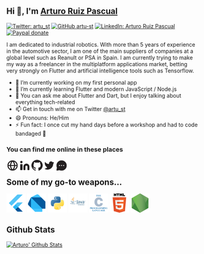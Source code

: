 
## Hi 👋, I'm [Arturo Ruiz Pascual](https://arturoruizpascual.web.app/)

[![Twitter: artu_st](https://img.shields.io/twitter/follow/artu_st?style=social)](https://twitter.com/artu_st)
[![GitHub artu-st](https://img.shields.io/github/followers/artu-st?label=follow&style=social)](https://github.com/artu-st)
[![LinkedIn: Arturo Ruiz Pascual](https://img.shields.io/badge/ArturoRuizPascual-blue?style=flat-square&logo=Linkedin&logoColor=white&link=https://www.linkedin.com/in/marcos-s-5b8515b8/)](https://www.linkedin.com/in/arturo-ruiz-pascual-6226a0149/)
[![Paypal donate](https://img.shields.io/badge/paypal-donate-blue)](https://www.paypal.com/paypalme/ArturoRuizPascual)

I am dedicated to industrial robotics. With more than 5 years of experience in the automotive sector, I am one of the main suppliers of companies at a global level such as Reanult or PSA in Spain.
I am currently trying to make my way as a freelancer in the multiplatform applications market, betting very strongly on Flutter and artificial intelligence tools such as Tensorflow.

<!--
**artu-st/artu-st** is a ✨ _special_ ✨ repository because its `README.md` (this file) appears on your GitHub profile.

Here are some ideas to get you started:

- 🔭 I’m currently working on ...
- 🌱 I’m currently learning ...
- 👯 I’m looking to collaborate on ...
- 🤔 I’m looking for help with ...
- 💬 Ask me about ...
- 📫 How to reach me: ...
- 😄 Pronouns: ...
- ⚡ Fun fact: ...
-->

- 🔭  I’m currently working on my first personal app
- 🌱  I’m currently learning Flutter and modern JavaScript / Node.js
- 💬  You can ask me about Flutter and Dart, but I enjoy talking about everything tech-related
- 📫  Get in touch with me on Twitter [@artu_st](https://twitter.com/artu_st)
- 😄  Pronouns: He/Him
- ⚡ Fun fact: I once cut my hand days before a workshop and had to code bandaged 🤙

### You can find me online in these places

<a href="https://arturoruizpascual.web.app/">
  <img align="left" alt="Arturo Ruiz Pascual's Website" width="32px" src="https://raw.githubusercontent.com/akveo/eva-icons/master/package/icons/fill/svg/globe.svg" />
</a>
<a href="https://www.linkedin.com/in/arturo-ruiz-pascual-6226a0149/">
  <img align="left" alt="Arturo Ruiz Pascual's Linkdein" width="32px" src="https://raw.githubusercontent.com/akveo/eva-icons/master/package/icons/fill/svg/linkedin.svg" />
</a>
<a href="https://github.com/artu_st">
  <img align="left" alt="Arturo Ruiz Pascual's Github" width="32px" src="https://raw.githubusercontent.com/akveo/eva-icons/master/package/icons/fill/svg/github.svg" />
</a>
<a href="https://twitter.com/artu_st">
  <img align="left" alt="Arturo Ruiz Pascual's Twitter" width="32px" src="https://raw.githubusercontent.com/akveo/eva-icons/master/package/icons/fill/svg/twitter.svg" />
</a>
<a href="https://t.me/artu_st">
  <img align="left" alt="Arturo Ruiz Pascual's Telegram" width="32px" src="https://raw.githubusercontent.com/akveo/eva-icons/master/package/icons/fill/svg/message-circle.svg" />
</a>

</br>

## Some of my go-to weapons...

<code><img height="50" src="https://raw.githubusercontent.com/github/explore/80688e429a7d4ef2fca1e82350fe8e3517d3494d/topics/flutter/flutter.png"></code>
<code><img height="50" src="https://raw.githubusercontent.com/github/explore/80688e429a7d4ef2fca1e82350fe8e3517d3494d/topics/dart/dart.png"></code>
<code><img height="50" src="https://raw.githubusercontent.com/github/explore/80688e429a7d4ef2fca1e82350fe8e3517d3494d/topics/python/python.png"></code>
<code><img height="50" src="https://raw.githubusercontent.com/github/explore/80688e429a7d4ef2fca1e82350fe8e3517d3494d/topics/java/java.png"></code>
<code><img height="50" src="https://raw.githubusercontent.com/github/explore/80688e429a7d4ef2fca1e82350fe8e3517d3494d/topics/c/c.png"></code>
<code><img height="50" src="https://raw.githubusercontent.com/github/explore/80688e429a7d4ef2fca1e82350fe8e3517d3494d/topics/html/html.png"></code>
<code><img height="50" src="https://raw.githubusercontent.com/github/explore/80688e429a7d4ef2fca1e82350fe8e3517d3494d/topics/nodejs/nodejs.png"></code>    

## Github Stats

[![Arturo' Github Stats](https://github-readme-stats.vercel.app/api?username=artu-st&count_private=true&theme=default&show_icons=true)](https://github.com/artu-st)




